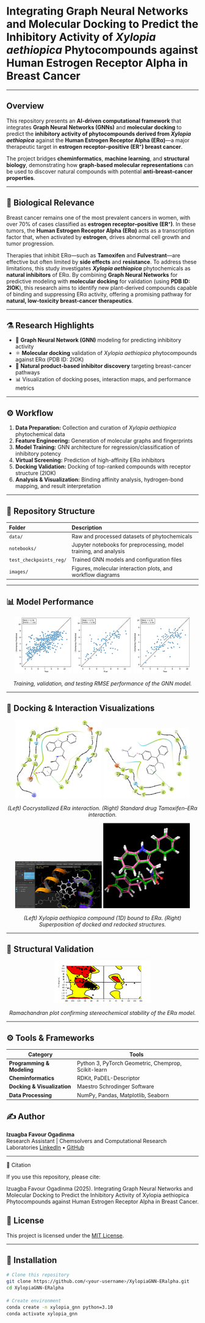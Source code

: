 # Integrating Graph Neural Networks and Molecular Docking to Predict the Inhibitory Activity of *Xylopia aethiopica* Phytocompounds against Human Estrogen Receptor Alpha in Breast Cancer

---

## Overview
This repository presents an **AI-driven computational framework** that integrates **Graph Neural Networks (GNNs)** and **molecular docking** to predict the **inhibitory activity of phytocompounds derived from *Xylopia aethiopica*** against the **Human Estrogen Receptor Alpha (ERα)**—a major therapeutic target in **estrogen receptor–positive (ER⁺) breast cancer**.

The project bridges **cheminformatics**, **machine learning**, and **structural biology**, demonstrating how **graph-based molecular representations** can be used to discover natural compounds with potential **anti-breast-cancer properties**.

---

## 🧠 Biological Relevance
Breast cancer remains one of the most prevalent cancers in women, with over 70% of cases classified as **estrogen receptor–positive (ER⁺)**. In these tumors, the **Human Estrogen Receptor Alpha (ERα)** acts as a transcription factor that, when activated by **estrogen**, drives abnormal cell growth and tumor progression.

Therapies that inhibit ERα—such as **Tamoxifen** and **Fulvestrant**—are effective but often limited by **side effects** and **resistance**. To address these limitations, this study investigates ***Xylopia aethiopica*** phytochemicals as **natural inhibitors** of ERα. By combining **Graph Neural Networks** for predictive modeling with **molecular docking** for validation (using **PDB ID: 2IOK**), this research aims to identify new plant-derived compounds capable of binding and suppressing ERα activity, offering a promising pathway for **natural, low-toxicity breast-cancer therapeutics**.

---

## ⚗️ Research Highlights
- 🧩 **Graph Neural Network (GNN)** modeling for predicting inhibitory activity  
- ⚛️ **Molecular docking** validation of *Xylopia aethiopica* phytocompounds against ERα (PDB ID: 2IOK)  
- 🌿 **Natural product-based inhibitor discovery** targeting breast-cancer pathways  
- 📊 Visualization of docking poses, interaction maps, and performance metrics  

---

## ⚙️ Workflow

1. **Data Preparation:** Collection and curation of *Xylopia aethiopica* phytochemical data  
2. **Feature Engineering:** Generation of molecular graphs and fingerprints  
3. **Model Training:** GNN architecture for regression/classification of inhibitory potency  
4. **Virtual Screening:** Prediction of high-affinity ERα inhibitors  
5. **Docking Validation:** Docking of top-ranked compounds with receptor structure (2IOK)  
6. **Analysis & Visualization:** Binding affinity analysis, hydrogen-bond mapping, and result interpretation  

---

## 📁 Repository Structure
| Folder | Description |
|:--|:--|
| `data/` | Raw and processed datasets of phytochemicals |
| `notebooks/` | Jupyter notebooks for preprocessing, model training, and analysis |
| `test_checkpoints_reg/` | Trained GNN models and configuration files |
| `images/` | Figures, molecular interaction plots, and workflow diagrams |

---

## 📊 Model Performance

<p align="center">
  <img src="https://github.com/Izuagba/GNN-Xylopia-aethiopica-BreastCancer/blob/main/images/Train_GNN_Rmse.png" width="30%"/>
  <img src="https://github.com/Izuagba/GNN-Xylopia-aethiopica-BreastCancer/blob/main/images/Val_GNN_Rmse.png" width="30%"/>
  <img src="https://github.com/Izuagba/GNN-Xylopia-aethiopica-BreastCancer/blob/main/images/Test_GNN_Rmse.png" width="30%"/>
</p>

<p align="center"><em>Training, validation, and testing RMSE performance of the GNN model.</em></p>

---

## 🧪 Docking & Interaction Visualizations

<p align="center">
  <img src="https://github.com/Izuagba/GNN-Xylopia-aethiopica-BreastCancer/blob/main/images/Cocrystallised_protein_interaction.png" width="45%"/>
  <img src="https://github.com/Izuagba/GNN-Xylopia-aethiopica-BreastCancer/blob/main/images/tamoxifen_protein_interaction.png" width="45%"/>
</p>

<p align="center"><em>(Left) Cocrystallized ERα interaction. (Right) Standard drug Tamoxifen–ERα interaction.</em></p>

<p align="center">
  <img src="https://github.com/Izuagba/GNN-Xylopia-aethiopica-BreastCancer/blob/main/images/Human%20estrogen%20receptor%20alpha%20ligand-binding%20domain%20in%20complex%20with%20compound%201D%20.png" width="45%"/>
  <img src="https://github.com/Izuagba/GNN-Xylopia-aethiopica-BreastCancer/blob/main/images/REDOCK-SUPERPOSITION.png" width="45%"/>
</p>

<p align="center"><em>(Left) Xylopia aethiopica compound (1D) bound to ERα. (Right) Superposition of docked and redocked structures.</em></p>

---

## 🧬 Structural Validation

<p align="center">
  <img src="https://github.com/Izuagba/GNN-Xylopia-aethiopica-BreastCancer/blob/main/images/Ramanchadan.png" width="50%"/>
</p>

<p align="center"><em>Ramachandran plot confirming stereochemical stability of the ERα model.</em></p>

---

## ⚙️ Tools & Frameworks

| Category | Tools |
|-----------|-------|
| **Programming & Modeling** | Python 3, PyTorch Geometric, Chemprop, Scikit-learn |
| **Cheminformatics** | RDKit, PaDEL-Descriptor |
| **Docking & Visualization** | Maestro Schrodinger Software |
| **Data Processing** | NumPy, Pandas, Matplotlib, Seaborn |

## ✍️ Author

**Izuagba Favour Ogadinma**  
Research Assistant | Chemsolvers and Computational Research Laboratories
[LinkedIn](https://www.linkedin.com/in/izuagba-favour-ogadinma) • [GitHub](https://github.com/Izuagba)

---

🧾 Citation

If you use this repository, please cite:

Izuagba Favour Ogadinma (2025). Integrating Graph Neural Networks and Molecular Docking to Predict the Inhibitory Activity of Xylopia aethiopica Phytocompounds against Human Estrogen Receptor Alpha in Breast Cancer.

## 📜 License
This project is licensed under the [MIT License](LICENSE).

---

## 🧩 Installation

```bash
# Clone this repository
git clone https://github.com/<your-username>/XylopiaGNN-ERalpha.git
cd XylopiaGNN-ERalpha

# Create environment
conda create -n xylopia_gnn python=3.10
conda activate xylopia_gnn


